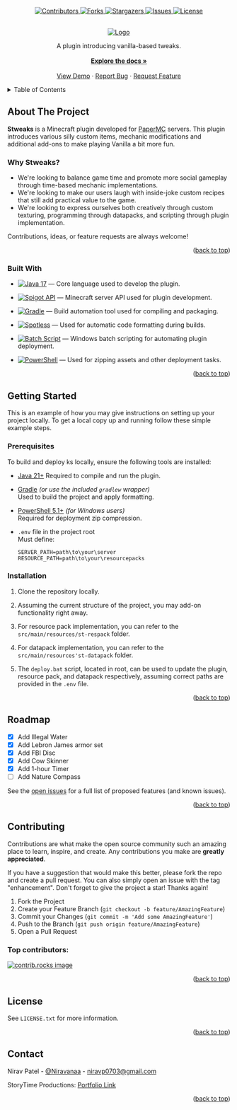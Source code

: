 <!-- Improved compatibility of back to top link: See: https://github.com/othneildrew/Best-README-Template/pull/73 -->
<a id="readme-top"></a>

<!-- PROJECT SHIELDS -->
<p align="center">
  <a href="https://github.com/StoryTime-Productions/Stweaks/graphs/contributors">
    <img src="https://img.shields.io/github/contributors/StoryTime-Productions/Stweaks.svg?style=for-the-badge" alt="Contributors">
  </a>
  <a href="https://github.com/StoryTime-Productions/Stweaks/network/members">
    <img src="https://img.shields.io/github/forks/StoryTime-Productions/Stweaks.svg?style=for-the-badge" alt="Forks">
  </a>
  <a href="https://github.com/StoryTime-Productions/Stweaks/stargazers">
    <img src="https://img.shields.io/github/stars/StoryTime-Productions/Stweaks.svg?style=for-the-badge" alt="Stargazers">
  </a>
  <a href="https://github.com/StoryTime-Productions/Stweaks/issues">
    <img src="https://img.shields.io/github/issues/StoryTime-Productions/Stweaks.svg?style=for-the-badge" alt="Issues">
  </a>
  <a href="https://github.com/StoryTime-Productions/Stweaks/blob/master/LICENSE.txt">
    <img src="https://img.shields.io/github/license/StoryTime-Productions/Stweaks.svg?style=for-the-badge" alt="License">
  </a>
</p>

<!-- PROJECT LOGO -->
<br />
<div align="center">
  <a href="https://github.com/StoryTime-Productions/Stweaks">
    <img src="https://i.imgur.com/zlGbFm5.png" alt="Logo" style="max-width: 100%; height: auto;">
  </a>

  <p align="center">
    A plugin introducing vanilla-based tweaks.<br/>
    <br />
    <a href="https://github.com/StoryTime-Productions/Stweaks/wiki"><strong>Explore the docs »</strong></a>
    <br />
    <br />
    <a href="https://github.com/StoryTime-Productions/Stweaks">View Demo</a>
    &middot;
    <a href="https://github.com/StoryTime-Productions/Stweaks/issues/new?template=bug_report.md">Report Bug</a>
    &middot;
    <a href="https://github.com/StoryTime-Productions/Stweaks/issues/new?template=feature_request.md">Request Feature</a>
  </p>
</div>

<!-- TABLE OF CONTENTS -->
<details>
  <summary>Table of Contents</summary>
  <ol>
    <li>
      <a href="#about-the-project">About The Project</a>
      <ul>
        <li><a href="#built-with">Built With</a></li>
      </ul>
    </li>
    <li>
      <a href="#getting-started">Getting Started</a>
      <ul>
        <li><a href="#prerequisites">Prerequisites</a></li>
        <li><a href="#installation">Installation</a></li>
      </ul>
    </li>
    <li><a href="#roadmap">Roadmap</a></li>
    <li><a href="#contributing">Contributing</a></li>
    <li><a href="#license">License</a></li>
    <li><a href="#contact">Contact</a></li>
  </ol>
</details>

<!-- ABOUT THE PROJECT -->
## About The Project
**Stweaks** is a Minecraft plugin developed for <a href="https://papermc.io/">PaperMC</a> servers. This plugin introduces various silly custom items, mechanic modifications and additional add-ons to make playing Vanilla a bit more fun.

### Why Stweaks?
* We're looking to balance game time and promote more social gameplay through time-based mechanic implementations.
* We're looking to make our users laugh with inside-joke custom recipes that still add practical value to the game.
* We're looking to express ourselves both creatively through custom texturing, programming through datapacks, and scripting through plugin implementation.

Contributions, ideas, or feature requests are always welcome!

<p align="right">(<a href="#readme-top">back to top</a>)</p>

### Built With

- [![Java 17](https://img.shields.io/badge/Java-17-007396?style=flat&logo=openjdk&logoColor=white)](https://www.oracle.com/java/technologies/javase/jdk17-archive-downloads.html)
  — Core language used to develop the plugin.
  
- [![Spigot API](https://img.shields.io/badge/Spigot-API-FABF2D?style=flat&logo=minecraft&logoColor=black)](https://www.spigotmc.org/wiki/spigot-plugin-development/)
  — Minecraft server API used for plugin development.

- [![Gradle](https://img.shields.io/badge/Gradle-02303A?style=flat&logo=gradle&logoColor=white)](https://gradle.org/)
  — Build automation tool used for compiling and packaging.

- [![Spotless](https://img.shields.io/badge/Spotless-Format-4B32C3?style=flat&logo=prettier&logoColor=white)](https://github.com/diffplug/spotless)
  — Used for automatic code formatting during builds.

- [![Batch Script](https://img.shields.io/badge/Batch%20Script-Windows-4D4D4D?style=flat&logo=windows&logoColor=white)](https://learn.microsoft.com/en-us/windows-server/administration/windows-commands/windows-commands)
  — Windows batch scripting for automating plugin deployment.

- [![PowerShell](https://img.shields.io/badge/PowerShell-5391FE?style=flat&logo=powershell&logoColor=white)](https://learn.microsoft.com/en-us/powershell/)
  — Used for zipping assets and other deployment tasks.

<p align="right">(<a href="#readme-top">back to top</a>)</p>

<!-- GETTING STARTED -->
## Getting Started

This is an example of how you may give instructions on setting up your project locally.
To get a local copy up and running follow these simple example steps.

### Prerequisites

To build and deploy ks locally, ensure the following tools are installed:

* [Java 21+](https://adoptium.net/en-GB/temurin/releases/)
  Required to compile and run the plugin.
  
* [Gradle](https://gradle.org/install/) *(or use the included `gradlew` wrapper)*  
  Used to build the project and apply formatting.

* [PowerShell 5.1+](https://learn.microsoft.com/en-us/powershell/scripting/install/installing-powershell) *(for Windows users)*  
  Required for deployment zip compression.

* `.env` file in the project root  
  Must define:
  ```env
  SERVER_PATH=path\to\your\server
  RESOURCE_PATH=path\to\your\resourcepacks
  ```

### Installation

1. Clone the repository locally.

2. Assuming the current structure of the project, you may add-on functionality right away.

3. For resource pack implementation, you can refer to the `src/main/resources/st-respack` folder.

4. For datapack implementation, you can refer to the `src/main/resources'st-datapack` folder.

5. The `deploy.bat` script, located in root, can be used to update the plugin, resource pack, and datapack respectively, assuming correct paths are provided in the `.env` file.

<p align="right">(<a href="#readme-top">back to top</a>)</p>

<!-- ROADMAP -->
## Roadmap

- [x] Add Illegal Water
- [x] Add Lebron James armor set
- [x] Add FBI Disc
- [x] Add Cow Skinner
- [x] Add 1-hour Timer
- [ ] Add Nature Compass

See the [open issues](https://github.com/StoryTime-Productions/ks/issues) for a full list of proposed features (and known issues).

<p align="right">(<a href="#readme-top">back to top</a>)</p>

<!-- CONTRIBUTING -->
## Contributing

Contributions are what make the open source community such an amazing place to learn, inspire, and create. Any contributions you make are **greatly appreciated**.

If you have a suggestion that would make this better, please fork the repo and create a pull request. You can also simply open an issue with the tag "enhancement".
Don't forget to give the project a star! Thanks again!

1. Fork the Project
2. Create your Feature Branch (`git checkout -b feature/AmazingFeature`)
3. Commit your Changes (`git commit -m 'Add some AmazingFeature'`)
4. Push to the Branch (`git push origin feature/AmazingFeature`)
5. Open a Pull Request

### Top contributors:

<a href="https://github.com/StoryTime-Productions/Stweaks/graphs/contributors">
  <img src="https://contrib.rocks/image?repo=StoryTime-Productions/Stweaks" alt="contrib.rocks image" />
</a>

<p align="right">(<a href="#readme-top">back to top</a>)</p>

<!-- LICENSE -->
## License

See `LICENSE.txt` for more information.

<p align="right">(<a href="#readme-top">back to top</a>)</p>

<!-- CONTACT -->
## Contact

Nirav Patel - [@Niravanaa](https://github.com/Niravanaa) - niravp0703@gmail.com

StoryTime Productions: [Portfolio Link](https://storytime-productions.github.io/)

<p align="right">(<a href="#readme-top">back to top</a>)</p>
